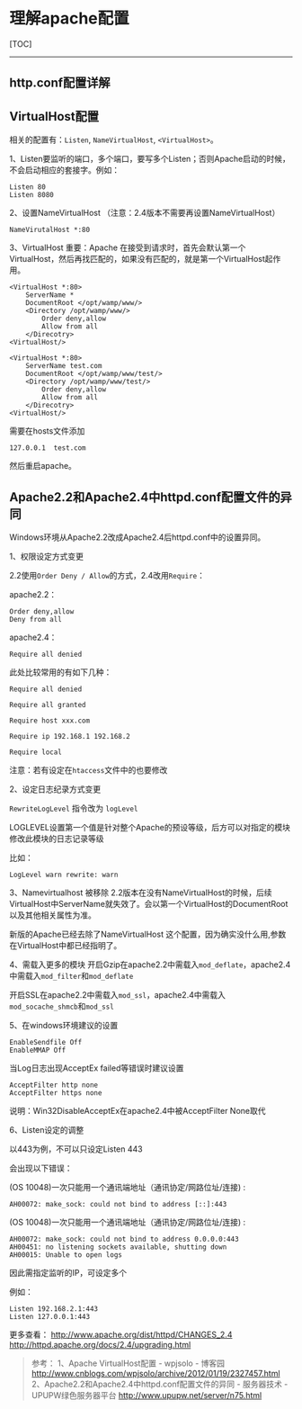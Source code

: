# 理解apache配置

[TOC]

---

## http.conf配置详解

## VirtualHost配置
相关的配置有：`Listen`,  `NameVirtualHost`,  `<VirtualHost>`。


1、Listen要监听的端口，多个端口，要写多个Listen；否则Apache启动的时候，不会启动相应的套接字。例如： 
```
Listen 80
Listen 8080
```
2、设置NameVirtualHost
（注意：2.4版本不需要再设置NameVirtualHost）
```
NameVirutalHost *:80
```

3、VirtualHost
重要：Apache 在接受到请求时，首先会默认第一个VirtualHost，然后再找匹配的，如果没有匹配的，就是第一个VirtualHost起作用。
```
<VirtualHost *:80>
	ServerName *
	DocumentRoot </opt/wamp/www/>
	<Directory /opt/wamp/www/>
		Order deny,allow
		Allow from all
	</Direcotry>
<VirtualHost/>

<VirtualHost *:80>
	ServerName test.com
	DocumentRoot </opt/wamp/www/test/>
	<Directory /opt/wamp/www/test/>
		Order deny,allow
		Allow from all
	</Direcotry>
<VirtualHost/>
```
需要在hosts文件添加
```
127.0.0.1  test.com
```
然后重启apache。

## Apache2.2和Apache2.4中httpd.conf配置文件的异同
Windows环境从Apache2.2改成Apache2.4后httpd.conf中的设置异同。

1、权限设定方式变更

2.2使用`Order Deny / Allow`的方式，2.4改用`Require`：

apache2.2：
```
Order deny,allow
Deny from all
```

apache2.4：
```
Require all denied
```
此处比较常用的有如下几种：
```
Require all denied

Require all granted

Require host xxx.com

Require ip 192.168.1 192.168.2

Require local
```

注意：若有设定在`htaccess`文件中的也要修改

2、设定日志纪录方式变更

`RewriteLogLevel` 指令改为 `logLevel`

LOGLEVEL设置第一个值是针对整个Apache的预设等级，后方可以对指定的模块修改此模块的日志记录等级

比如：
```
LogLevel warn rewrite: warn
```
3、Namevirtualhost 被移除
2.2版本在没有NameVirtualHost的时候，后续VirtualHost中ServerName就失效了。会以第一个VirtualHost的DocumentRoot以及其他相关属性为准。

新版的Apache已经去除了NameVirtualHost 这个配置，因为确实没什么用,参数在VirtualHost中都已经指明了。

4、需载入更多的模块
开启Gzip在apache2.2中需载入`mod_deflate`，apache2.4中需载入`mod_filter`和`mod_deflate`

开启SSL在apache2.2中需载入`mod_ssl`，apache2.4中需载入`mod_socache_shmcb`和`mod_ssl`

5、在windows环境建议的设置

```
EnableSendfile Off
EnableMMAP Off
```
当Log日志出现AcceptEx failed等错误时建议设置
```
AcceptFilter http none
AcceptFilter https none
```
说明：Win32DisableAcceptEx在apache2.4中被AcceptFilter None取代

6、Listen设定的调整

以443为例，不可以只设定Listen 443

会出现以下错误：

(OS 10048)一次只能用一个通讯端地址（通讯协定/网路位址/连接) : 
```
AH00072: make_sock: could not bind to address [::]:443
```

(OS 10048)一次只能用一个通讯端地址（通讯协定/网路位址/连接) : 
```
AH00072: make_sock: could not bind to address 0.0.0.0:443
AH00451: no listening sockets available, shutting down
AH00015: Unable to open logs
```

因此需指定监听的IP，可设定多个

例如：
```
Listen 192.168.2.1:443
Listen 127.0.0.1:443
```

更多查看：
http://www.apache.org/dist/httpd/CHANGES_2.4
http://httpd.apache.org/docs/2.4/upgrading.html


>参考：
1、Apache VirtualHost配置 - wpjsolo - 博客园
http://www.cnblogs.com/wpjsolo/archive/2012/01/19/2327457.html
2、Apache2.2和Apache2.4中httpd.conf配置文件的异同 - 服务器技术 - UPUPW绿色服务器平台
http://www.upupw.net/server/n75.html